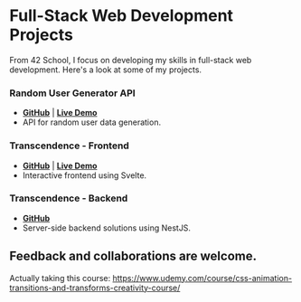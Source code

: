 # Full-Stack Web Development Projects

From 42 School, I focus on developing my skills in full-stack web development. Here's a look at some of my projects.

### Random User Generator API
- **[GitHub](https://github.com/Jean-EmmanuelP/RandomUserGenerator_API)** | **[Live Demo](https://random-user-generator-api-eta.vercel.app/)**
- API for random user data generation.

### Transcendence - Frontend
- **[GitHub](https://github.com/Jean-EmmanuelP/Transcendence--Svelte-Front)** | **[Live Demo](https://42pong.com/login)**
- Interactive frontend using Svelte.

### Transcendence - Backend
- **[GitHub](https://github.com/Jean-EmmanuelP/Transcendence---Back)**
- Server-side backend solutions using NestJS.

Feedback and collaborations are welcome.
---
Actually taking this course: https://www.udemy.com/course/css-animation-transitions-and-transforms-creativity-course/
